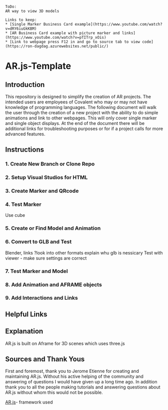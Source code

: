 ```
ToDo:
AR way to view 3D models

Links to keep:
* [Single Marker Business Card example](https://www.youtube.com/watch?v=dRY6iuGkKBM)
* [AR Business Card example with picture marker and links](https://www.youtube.com/watch?v=pTITrp_xOis)
* [Link to webpage press F12 in and go to source tab to view code](https://ron-dagdag.azurewebsites.net/public/)
```
# AR.js-Template

## Introduction

This repository is designed to simplify the creation of AR projects. The intended users are employees of Covalent who may or may not have knowledge of programming languages. The following document will walk the user through the creation of a new project with the ability to do simple animations and link to other webpages. This will only cover single marker and single object displays. At the end of the document there will be additional links for troubleshooting purposes or for if a project calls for more advanced features.

## Instructions

### 1. Create New Branch or Clone Repo


### 2. Setup Visual Studios for HTML


### 3. Create Marker and QRcode


### 4. Test Marker
Use cube


### 5. Create or Find Model and Animation


### 6. Convert to GLB and Test
Blender, links
?look into other formats
explain whu glb is nessicary
Test with viewer - make sure settings are correct


### 7. Test Marker and Model 


### 8. Add Animation and AFRAME objects


### 9. Add Interactions and Links



## Helpful Links

## Explanation
AR.js is built on Aframe for 3D scenes which uses three.js 

## Sources and Thank Yous

First and foremost, thank you to Jerome Etienne for creating and maintaining AR.js. Without his active helping of the community and answering of questions I would have given up a long time ago. In addition thank you to all the people making tutorials and answering questions about AR.js without whom this would not be possible.
 
[AR.js](https://github.com/jeromeetienne/AR.js)- framework used